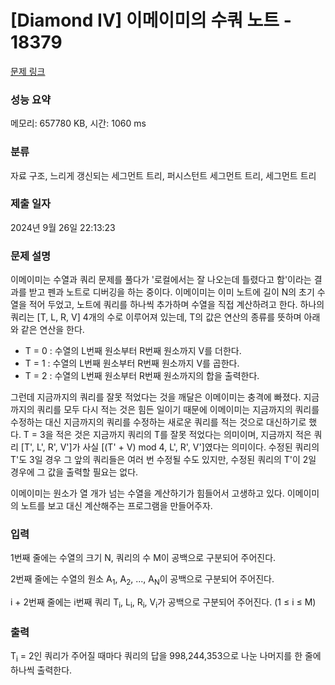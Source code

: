 # [Diamond IV] 이메이미의 수쿼 노트 - 18379 

[문제 링크](https://www.acmicpc.net/problem/18379) 

### 성능 요약

메모리: 657780 KB, 시간: 1060 ms

### 분류

자료 구조, 느리게 갱신되는 세그먼트 트리, 퍼시스턴트 세그먼트 트리, 세그먼트 트리

### 제출 일자

2024년 9월 26일 22:13:23

### 문제 설명

<p>이메이미는 수열과 쿼리 문제를 풀다가 '로컬에서는 잘 나오는데 틀렸다고 함'이라는 결과를 받고 펜과 노트로 디버깅을 하는 중이다. 이메이미는 이미 노트에 길이 N의 초기 수열을 적어 두었고, 노트에 쿼리를 하나씩 추가하며 수열을 직접 계산하려고 한다. 하나의 쿼리는 [T, L, R, V] 4개의 수로 이루어져 있는데, T의 값은 연산의 종류를 뜻하며 아래와 같은 연산을 한다.</p>

<ul>
	<li>T = 0 : 수열의 L번째 원소부터 R번째 원소까지 V를 더한다.</li>
	<li>T = 1 : 수열의 L번째 원소부터 R번째 원소까지 V를 곱한다.</li>
	<li>T = 2 : 수열의 L번째 원소부터 R번째 원소까지의 합을 출력한다.</li>
</ul>

<p>그런데 지금까지의 쿼리를 잘못 적었다는 것을 깨달은 이메이미는 충격에 빠졌다. 지금까지의 쿼리를 모두 다시 적는 것은 힘든 일이기 때문에 이메이미는 지금까지의 쿼리를 수정하는 대신 지금까지의 쿼리를 수정하는 새로운 쿼리를 적는 것으로 대신하기로 했다. T = 3을 적은 것은 지금까지 쿼리의 T를 잘못 적었다는 의미이며, 지금까지 적은 쿼리 [T', L', R', V']가 사실 [(T' + V) mod 4, L', R', V']였다는 의미이다. 수정된 쿼리의 T'도 3일 경우 그 앞의 쿼리들은 여러 번 수정될 수도 있지만, 수정된 쿼리의 T'이 2일 경우에 그 값을 출력할 필요는 없다.</p>

<p>이메이미는 원소가 열 개가 넘는 수열을 계산하기가 힘들어서 고생하고 있다. 이메이미의 노트를 보고 대신 계산해주는 프로그램을 만들어주자.</p>

### 입력 

 <p>1번째 줄에는 수열의 크기 N, 쿼리의 수 M이 공백으로 구분되어 주어진다.</p>

<p>2번째 줄에는 수열의 원소 A<sub>1</sub>, A<sub>2</sub>, ..., A<sub>N</sub>이 공백으로 구분되어 주어진다.</p>

<p>i + 2번째 줄에는 i번째 쿼리 T<sub>i</sub>, L<sub>i</sub>, R<sub>i</sub>, V<sub>i</sub>가 공백으로 구분되어 주어진다. (1 ≤ i ≤ M)</p>

### 출력 

 <p>T<sub>i</sub> = 2인 쿼리가 주어질 때마다 쿼리의 답을 998,244,353으로 나눈 나머지를 한 줄에 하나씩 출력한다.</p>

